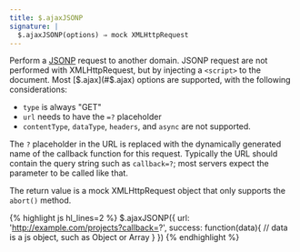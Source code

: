 ```yaml
---
title: $.ajaxJSONP
signature: |
  $.ajaxJSONP(options) ⇒ mock XMLHttpRequest
---
```


Perform a [JSONP][] request to another domain. JSONP request are not performed
with XMLHttpRequest, but by injecting a `<script>` to the document.  Most
[$.ajax](#$.ajax) options are supported, with the following considerations:

* `type` is always "GET"
* `url` needs to have the `=?` placeholder
* `contentType`, `dataType`, `headers`, and `async` are not supported.

The `?` placeholder in the URL is replaced with the dynamically generated name
of the callback function for this request. Typically the URL should contain the
query string such as `callback=?`; most servers expect the parameter to be
called like that.

The return value is a mock XMLHttpRequest object that only supports the
`abort()` method.

{% highlight js hl_lines=2 %}
$.ajaxJSONP({
  url: 'http://example.com/projects?callback=?',
  success: function(data){
    // data is a js object, such as Object or Array
  }
})
{% endhighlight %}


  [jsonp]: http://json-p.org
